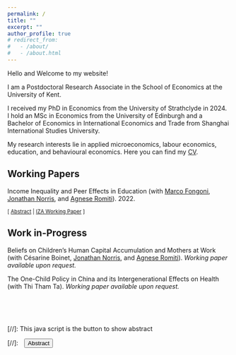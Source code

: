 ```yaml
---
permalink: /
title: ""
excerpt: ""
author_profile: true
# redirect_from: 
#   - /about/
#   - /about.html
---
```


<!-- Google tag (gtag.js) -->
<script async src="https://www.googletagmanager.com/gtag/js?id=G-HN291NHBM8"></script>
<script>
  window.dataLayer = window.dataLayer || [];
  function gtag(){dataLayer.push(arguments);}
  gtag('js', new Date());

  gtag('config', 'G-HN291NHBM8');
</script>

<!-- change link color -->
 <!-- #3776ab # 0072b1 -->
<!-- <a href="https://jonathan-norris.github.io/" style="color: #3776ab; text-decoration: underline;text-decoration-style: solid;">Dr Jonathan Norris</a> and <a href="https://sites.google.com/view/agneseromiti/home" style="color: #3776ab; text-decoration: underline;text-decoration-style: solid;">Dr Agnese Romiti</a>. -->

Hello and Welcome to my website!

I am a Postdoctoral Research Associate in the School of Economics at the University of Kent. 
<!-- I work with Fernanda on the Leverhulme-funded project "". -->

<!-- I am a PhD student in Economics at the University of Strathclyde starting in Oct 2021. I am under the supervision of [Dr. Jonathan Norris](https://jonathan-norris.github.io/) and [Dr. Agnese Romiti](https://sites.google.com/view/agneseromiti/home). -->

I received my PhD in Economics from the University of Strathclyde in 2024. I hold an MSc in Economics from the University of Edinburgh and a Bachelor of Economics in International Economics and Trade from Shanghai International Studies University. 

My research interests lie in applied microeconomics, labour economics, education, and behavioural economics. Here you can find my [CV](/assets/files/ZhanShi_CV.pdf). 


<!-- Google Tag Manager (noscript) -->
<noscript><iframe src="https://www.googletagmanager.com/ns.html?id=GTM-PNS829G"
height="0" width="0" style="display:none;visibility:hidden"></iframe></noscript>
<!-- End Google Tag Manager (noscript) -->

## Working Papers 
<!-- - - - -->

Income Inequality and Peer Effects in Education (with [Marco Fongoni](https://sites.google.com/site/marcofongoni/home), [Jonathan Norris](https://jonathan-norris.github.io/), and [Agnese Romiti](https://sites.google.com/view/agneseromiti/home)). 2022.<br/>
<!-- <small>[ <a href="#/" onclick="visib('peer-inequality')">Abstract</a> ] </small> -->
<small>[ <a href="#/" onclick="visib('peer-inequality')">Abstract</a> | [IZA Working Paper][peer-inequality-wp] ] </small>

<div id="peer-inequality" style="display: none; text-align: justify; line-height: 1.2" ><small>
We study the long-run effects of income inequality within peer compositions. An increase in the share of low-income peers within school-cohorts improves the educational outcomes of low-income students and negatively affects high-income students. We show this pattern is not likely explained by commonly observed mechanisms. We then propose a model based on reference-dependent preferences and social comparison that rationalizes our findings, highlighting the role of frustration or motivation depending on students' relative income. We also provide evidence consistent with this mechanism. Finally, we show that better connections in school can help to avoid such unintended consequences of income inequality.
</small><br><br/></div>

[peer-inequality-wp]:https://www.iza.org/publications/dp/15785/reference-dependent-aspirations-and-peer-effects-in-education

## Work in-Progress 
<!-- - - - -->

<!-- **The effect of Universal Credit on Children’s Educational and Behavioural Outcomes**. .<br/> -->

Beliefs on Children’s Human Capital Accumulation and Mothers at Work (with Césarine Boinet, [Jonathan Norris](https://jonathan-norris.github.io/), and [Agnese Romiti](https://sites.google.com/view/agneseromiti/home)). *Working paper available upon request.*

The One-Child Policy in China and its Intergenerational Effects on Health (with Thi Tham Ta). *Working paper available upon request.*

\
&nbsp;
\
&nbsp;

<script>
  body{
  font-family: Arial, sans-serif;
  font-size: 16pt;
  }
  /* Headers */
  h1,h2,h3,h4,h5,h6{
    font-size: 24pt;
  }
  /* styles.css */
  a{
    color: #3776ab; /* Change this to your desired color */
  }

  a:hover{
    color: #0072b1; /* Change this to your desired hover color */
  }
</script>


[//]: This java script is the button to show abstract
<script>
 function visib(id) {
  var x = document.getElementById(id);
  if (x.style.display === "block") {
    x.style.display = "none";
  } else {
    x.style.display = "block";
  }
}
</script>

[//]:&emsp;<button onclick="visib('polariz')" class="btn btn--inverse btn--small">Abstract</button>



